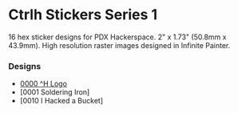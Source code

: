# Ctrlh Stickers Series 1

16 hex sticker designs for PDX Hackerspace. 2" x 1.73" (50.8mm x 43.9mm). High resolution raster images designed in Infinite Painter.

### Designs

   * [0000 ^H Logo](0000-logo.png "image")
   * [0001 Soldering Iron]
   * [0010 I Hacked a Bucket]
